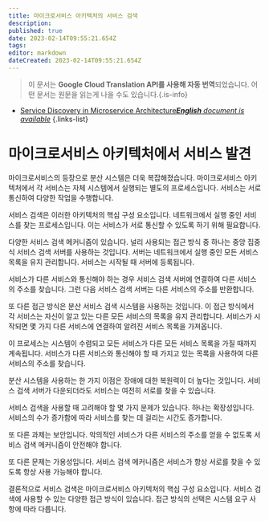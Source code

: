 ```yaml
---
title: 마이크로서비스 아키텍처의 서비스 검색
description: 
published: true
date: 2023-02-14T09:55:21.654Z
tags: 
editor: markdown
dateCreated: 2023-02-14T09:55:21.654Z
---
```


> 이 문서는 **Google Cloud Translation API를 사용해 자동 번역**되었습니다.
어떤 문서는 원문을 읽는게 나을 수도 있습니다.{.is-info}



- [Service Discovery in Microservice Architecture***English** document is available*](/en/Knowledge-base/Backend/service-discovery-in-microservice-architecture)
{.links-list}


# 마이크로서비스 아키텍처에서 서비스 발견

마이크로서비스의 등장으로 분산 시스템은 더욱 복잡해졌습니다. 마이크로서비스 아키텍처에서 각 서비스는 자체 시스템에서 실행되는 별도의 프로세스입니다. 서비스는 서로 통신하여 다양한 작업을 수행합니다.

서비스 검색은 이러한 아키텍처의 핵심 구성 요소입니다. 네트워크에서 실행 중인 서비스를 찾는 프로세스입니다. 이는 서비스가 서로 통신할 수 있도록 하기 위해 필요합니다.

다양한 서비스 검색 메커니즘이 있습니다. 널리 사용되는 접근 방식 중 하나는 중앙 집중식 서비스 검색 서버를 사용하는 것입니다. 서버는 네트워크에서 실행 중인 모든 서비스 목록을 유지 관리합니다. 서비스는 시작될 때 서버에 등록됩니다.

서비스가 다른 서비스와 통신해야 하는 경우 서비스 검색 서버에 연결하여 다른 서비스의 주소를 찾습니다. 그런 다음 서비스 검색 서버는 다른 서비스의 주소를 반환합니다.

또 다른 접근 방식은 분산 서비스 검색 시스템을 사용하는 것입니다. 이 접근 방식에서 각 서비스는 자신이 알고 있는 다른 모든 서비스의 목록을 유지 관리합니다. 서비스가 시작되면 몇 가지 다른 서비스에 연결하여 알려진 서비스 목록을 가져옵니다.

이 프로세스는 시스템이 수렴되고 모든 서비스가 다른 모든 서비스 목록을 가질 때까지 계속됩니다. 서비스가 다른 서비스와 통신해야 할 때 가지고 있는 목록을 사용하여 다른 서비스의 주소를 찾습니다.

분산 시스템을 사용하는 한 가지 이점은 장애에 대한 복원력이 더 높다는 것입니다. 서비스 검색 서버가 다운되더라도 서비스는 여전히 서로를 찾을 수 있습니다.

서비스 검색을 사용할 때 고려해야 할 몇 가지 문제가 있습니다. 하나는 확장성입니다. 서비스의 수가 증가함에 따라 서비스를 찾는 데 걸리는 시간도 증가합니다.

또 다른 과제는 보안입니다. 악의적인 서비스가 다른 서비스의 주소를 얻을 수 없도록 서비스 검색 메커니즘이 안전해야 합니다.

또 다른 문제는 가용성입니다. 서비스 검색 메커니즘은 서비스가 항상 서로를 찾을 수 있도록 항상 사용 가능해야 합니다.

결론적으로 서비스 검색은 마이크로서비스 아키텍처의 핵심 구성 요소입니다. 서비스 검색에 사용할 수 있는 다양한 접근 방식이 있습니다. 접근 방식의 선택은 시스템 요구 사항에 따라 다릅니다.